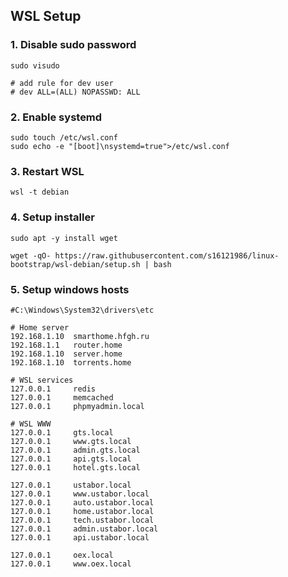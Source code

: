 ## WSL Setup

### 1. Disable sudo password

```shell
sudo visudo

# add rule for dev user
# dev ALL=(ALL) NOPASSWD: ALL
```

### 2. Enable systemd

```shell
sudo touch /etc/wsl.conf
sudo echo -e "[boot]\nsystemd=true">/etc/wsl.conf
```

### 3. Restart WSL

```shell
wsl -t debian
```

### 4. Setup installer

```shell
sudo apt -y install wget

wget -qO- https://raw.githubusercontent.com/s16121986/linux-bootstrap/wsl-debian/setup.sh | bash
```

### 5. Setup windows hosts

```text
#C:\Windows\System32\drivers\etc

# Home server
192.168.1.10  smarthome.hfgh.ru
192.168.1.1   router.home
192.168.1.10  server.home
192.168.1.10  torrents.home

# WSL services
127.0.0.1     redis
127.0.0.1     memcached
127.0.0.1     phpmyadmin.local

# WSL WWW
127.0.0.1     gts.local
127.0.0.1     www.gts.local
127.0.0.1     admin.gts.local
127.0.0.1     api.gts.local
127.0.0.1     hotel.gts.local

127.0.0.1     ustabor.local
127.0.0.1     www.ustabor.local
127.0.0.1     auto.ustabor.local
127.0.0.1     home.ustabor.local
127.0.0.1     tech.ustabor.local
127.0.0.1     admin.ustabor.local
127.0.0.1     api.ustabor.local

127.0.0.1     oex.local
127.0.0.1     www.oex.local
```
